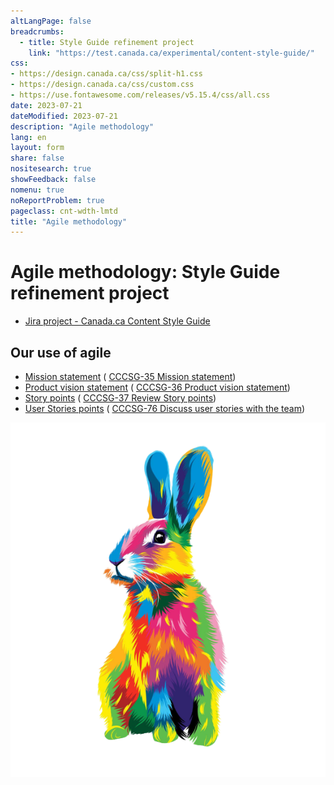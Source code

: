 ```yaml
---
altLangPage: false
breadcrumbs:
  - title: Style Guide refinement project
    link: "https://test.canada.ca/experimental/content-style-guide/"
css:
- https://design.canada.ca/css/split-h1.css
- https://design.canada.ca/css/custom.css
- https://use.fontawesome.com/releases/v5.15.4/css/all.css
date: 2023-07-21
dateModified: 2023-07-21
description: "Agile methodology"
lang: en
layout: form
share: false
nositesearch: true
showFeedback: false
nomenu: true
noReportProblem: true
pageclass: cnt-wdth-lmtd
title: "Agile methodology"
---
```

<div class="row">
  <div class="col-md-8">
    <h1 property="name" id="wb-cont" dir="ltr"><span class="stacked"><span>Agile methodology</span>: <span>Style Guide refinement project</span></span></h1>
    <ul class="fa-ul mrgn-tp-lg">
      <li><span class="fa-li"><span class="fab fa-jira"></span></span><a href="https://canada-style-guide.atlassian.net/jira/software/projects/CCCSG/boards/2/backlog">Jira project - Canada.ca Content Style Guide</a></li>
    </ul>
    <h2 class="h3">Our use of agile</h2>
    <ul>
      <li><a href="mission-statement.html">Mission statement</a> (<span class="fab fa-jira"></span> <a href="https://canada-style-guide.atlassian.net/browse/CCCSG-35">CCCSG-35 Mission statement</a>)</li>
      <li><a href="product-vision-statement.html">Product vision statement</a> (<span class="fab fa-jira"></span> <a href="https://canada-style-guide.atlassian.net/browse/CCCSG-36">CCCSG-36 Product vision statement</a>)</li>
      <li><a href="story-points.html">Story points</a> (<span class="fab fa-jira"></span> <a href="https://canada-style-guide.atlassian.net/browse/CCCSG-37">CCCSG-37 Review Story points</a>)</li>
      <li><a href="user-story.html">User Stories points</a> (<span class="fab fa-jira"></span> <a href="https://canada-style-guide.atlassian.net/browse/CCCSG-76">CCCSG-76 Discuss user stories with the team</a>)</li>      
    </ul>
  </div>
  <div class="col-md-4">
    <div><img src="./images/bunny30.png" alt="" class="img-responsive mrgn-tp-lg"></div>
  </div>
</div>
